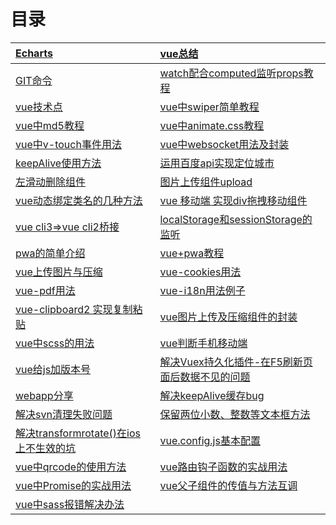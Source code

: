 # 目录

| [Echarts ](https://github.com/wgjh5/vueSummarize/blob/master/Echarts.md) | [vue总结 ](https://github.com/wgjh5/vueSummarize/blob/master/vue%E6%80%BB%E7%BB%93.md) |
| :----------------------------------------------------------- | :----------------------------------------------------------- |
| [GIT命令](https://github.com/wgjh5/vueSummarize/blob/master/git.md) | [watch配合computed监听props教程](https://github.com/wgjh5/vueSummarize/blob/master/%E5%85%B3%E4%BA%8Ewatch%E5%92%8Ccomputed%E7%9A%84%E7%BB%93%E5%90%88%E7%9B%91%E5%90%ACprops.md) |
| [vue技术点 ](https://github.com/wgjh5/vueSummarize/blob/master/vue%E6%8A%80%E6%9C%AF%E7%82%B9.md) | [vue中swiper简单教程](https://github.com/wgjh5/vueSummarize/blob/master/swiper.md) |
| [vue中md5教程](https://github.com/wgjh5/vueSummarize/blob/master/vue%20md5%E5%8A%A0%E5%AF%86%E7%94%A8%E6%B3%95.md) | [vue中animate.css教程](https://github.com/wgjh5/vueSummarize/blob/master/vue%E4%B8%ADanimate.css%E7%94%A8%E6%B3%95.md) |
| [vue中v-touch事件用法](https://github.com/wgjh5/vueSummarize/blob/master/vue%E4%B8%ADv-touch%E4%BA%8B%E4%BB%B6%E7%94%A8%E6%B3%95.md) | [vue中websocket用法及封装](https://github.com/wgjh5/vueSummarize/blob/master/vue%E4%B8%ADwebsocket%E7%94%A8%E6%B3%95%E5%8F%8A%E5%B0%81%E8%A3%85.md) |
| [keepAlive使用方法](https://github.com/wgjh5/vueSummarize/blob/master/keepAlive%E4%BD%BF%E7%94%A8%E6%96%B9%E6%B3%95.md) | [运用百度api实现定位城市](https://github.com/wgjh5/vueSummarize/blob/master/%E8%BF%90%E7%94%A8%E7%99%BE%E5%BA%A6api%E5%AE%9E%E7%8E%B0%E5%AE%9A%E4%BD%8D%E5%9F%8E%E5%B8%82.md) |
| [左滑动删除组件](https://github.com/wgjh5/vueSummarize/blob/master/%E5%B7%A6%E6%BB%91%E5%8A%A8%E5%88%A0%E9%99%A4%E7%BB%84%E4%BB%B6.md) | [图片上传组件upload](https://github.com/wgjh5/vueSummarize/blob/master/vue%E5%9B%BE%E7%89%87%E4%B8%8A%E4%BC%A0.md) |
| [vue动态绑定类名的几种方法](https://github.com/wgjh5/vueSummarize/blob/master/vue动态绑定类名的几种方法.md) | [vue 移动端 实现div拖拽移动组件](https://github.com/wgjh5/vueSummarize/blob/master/vuejs%20%E7%A7%BB%E5%8A%A8%E7%AB%AF%20%E5%AE%9E%E7%8E%B0div%E6%8B%96%E6%8B%BD%E7%A7%BB%E5%8A%A8/vuejs%20%E7%A7%BB%E5%8A%A8%E7%AB%AF%20%E5%AE%9E%E7%8E%B0div%E6%8B%96%E6%8B%BD%E7%A7%BB%E5%8A%A8.md) |
| [vue cli3=>vue cli2桥接](https://github.com/wgjh5/vueSummarize/blob/master/vue2.0%E5%88%B03.0%E7%9A%84%E6%A1%A5%E6%8E%A5.md) | [ localStorage和sessionStorage的监听](https://github.com/wgjh5/vueSummarize/blob/master/localStorage%E5%92%8CsessionStorage%E7%9A%84%E7%9B%91%E5%90%AC.md) |
| [pwa的简单介绍](https://github.com/wgjh5/vueSummarize/blob/master/vuecli%2Bpwa%E5%AE%9E%E7%8E%B0%E8%87%AA%E5%8A%A8%E5%BC%B9%E5%87%BA%E6%B7%BB%E5%8A%A0%E5%88%B0%E6%A1%8C%E9%9D%A2%E5%8A%9F%E8%83%BD/vueCL2%E5%92%8CvueCL3%E9%85%8D%E5%90%88pwa%E7%9A%84%E7%AE%80%E5%8D%95%E7%94%A8%E6%B3%95.md) | [vue+pwa教程](https://github.com/wgjh5/pwaApp)               |
| [vue上传图片与压缩](https://github.com/wgjh5/vueSummarize/blob/master/vue%E5%9B%BE%E7%89%87%E4%B8%8A%E4%BC%A0%E5%92%8C%E4%B8%8A%E4%BC%A0%E4%B9%8B%E5%89%8D%E7%9A%84%E5%8E%8B%E7%BC%A9.md) | [vue-cookies用法](https://github.com/wgjh5/vueSummarize/blob/master/vue-cookies.md) |
| [vue-pdf用法](https://github.com/wgjh5/vueSummarize/blob/master/vue-pdf%E7%AE%80%E5%8D%95%E7%94%A8%E6%B3%95.md) | [vue-i18n用法例子](https://github.com/wgjh5/vueSummarize/blob/master/vue-i18n%E7%94%A8%E6%B3%95.md) |
| [vue-clipboard2 实现复制粘贴](https://github.com/wgjh5/vueSummarize/blob/master/vue-clipboard2%E5%AE%9E%E7%8E%B0%E5%A4%8D%E5%88%B6%E7%B2%98%E8%B4%B4.md) | [vue图片上传及压缩组件的封装](https://github.com/wgjh5/vueSummarize/blob/master/vue%E5%9B%BE%E7%89%87%E4%B8%8A%E4%BC%A0%E5%8F%8A%E5%8E%8B%E7%BC%A9%E7%BB%84%E4%BB%B6%E7%9A%84%E5%B0%81%E8%A3%85.md) |
| [vue中scss的用法](https://github.com/wgjh5/vueSummarize/blob/master/vue%E4%B8%ADscss%E7%9A%84%E7%94%A8%E6%B3%95.md) | [vue判断手机移动端](https://github.com/wgjh5/vueSummarize/blob/master/vue%E5%88%A4%E6%96%AD%E6%89%8B%E6%9C%BA%E7%A7%BB%E5%8A%A8%E7%AB%AF.md) |
| [vue给js加版本号](https://github.com/wgjh5/vueSummarize/blob/master/vue%E7%BB%99js%E6%B7%BB%E5%8A%A0%E7%89%88%E6%9C%AC%E5%8F%B7.md) | [解决Vuex持久化插件-在F5刷新页面后数据不见的问题](https://github.com/wgjh5/vueSummarize/blob/master/%E8%A7%A3%E5%86%B3vux%E5%88%B7%E6%96%B0%E6%B6%88%E5%A4%B1%E9%97%AE%E9%A2%98.md) |
| [webapp分享](https://github.com/wgjh5/vueSummarize/blob/master/webapp%E5%88%86%E4%BA%AB.md) | [解决keepAlive缓存bug](https://github.com/wgjh5/vueSummarize/blob/master/%E8%A7%A3%E5%86%B3keep-alin%E7%BC%93%E5%AD%98bug.md) |
| [解决svn清理失败问题](https://github.com/wgjh5/vueSummarize/blob/master/%E8%A7%A3%E5%86%B3SVN%E6%B8%85%E7%90%86%E5%A4%B1%E8%B4%A5%E9%97%AE%E9%A2%98.md) | [保留两位小数、整数等文本框方法](https://github.com/wgjh5/vueSummarize/blob/master/%E6%96%87%E6%9C%AC%E6%A1%86%E4%BF%9D%E7%95%99%E4%B8%A4%E4%BD%8D%E5%B0%8F%E6%95%B0%E3%80%81%E4%BF%9D%E7%95%99%E6%95%B4%E6%95%B0%E7%9A%84%E6%96%B9%E6%B3%95.md) |
| [解决transformrotate()在ios上不生效的坑](https://github.com/wgjh5/vueSummarize/blob/master/%E8%A7%A3%E5%86%B3transformrotate()%E5%9C%A8ios%E4%B8%8A%E4%B8%8D%E7%94%9F%E6%95%88%E7%9A%84%E5%9D%91.md) | [vue.config.js基本配置](https://github.com/wgjh5/vueSummarize/blob/master/vue.config.js%E5%9F%BA%E6%9C%AC%E9%85%8D%E7%BD%AE.md) |
| [vue中qrcode的使用方法](./vue中qrcode的使用方法.md)          | [vue路由钩子函数的实战用法](./vue路由钩子函数的实战用法.md)  |
| [vue中Promise的实战用法](./vue中Promise的实战用法.md)        | [vue父子组件的传值与方法互调](./vue父子组件的传值与方法互调.md) |
| [vue中sass报错解决办法](./vue中sass报错解决办法.md)          |                                                              |

